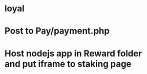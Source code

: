 # loyal

# Post to Pay/payment.php

# Host nodejs app in Reward folder and put iframe to staking page
